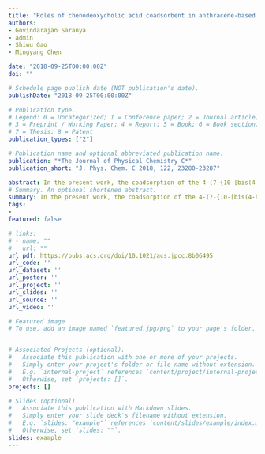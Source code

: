 ```yaml
---
title: "Roles of chenodeoxycholic acid coadsorbent in anthracene-based dye-sensitized solar cells: a density functional theory study"
authors:
- Govindarajan Saranya
- admin
- Shiwu Gao
- Mingyang Chen

date: "2018-09-25T00:00:00Z"
doi: ""

# Schedule page publish date (NOT publication's date).
publishDate: "2018-09-25T00:00:00Z"

# Publication type.
# Legend: 0 = Uncategorized; 1 = Conference paper; 2 = Journal article;
# 3 = Preprint / Working Paper; 4 = Report; 5 = Book; 6 = Book section;
# 7 = Thesis; 8 = Patent
publication_types: ["2"]

# Publication name and optional abbreviated publication name.
publication: "*The Journal of Physical Chemistry C*"
publication_short: "J. Phys. Chem. C 2018, 122, 23280-23287"

abstract: In the present work, the coadsorption of the 4-(7-{10-[bis(4-hydroxy-phenyl)-amino]-anthracen-9-ylethynyl}-2-octyl-2H-benzotriazol-4-yl)-benzoic acid (TY6) dye and the chenodeoxycholic acid (CDCA) coadsorbent on the anatase TiO2(001) surface as crucial components of a high-performance dye-sensitized solar cell (DSSC) has been investigated using density functional theory. Our results show that the CDCA coadsorbent plays an active role not only in stabilizing the dye/oxide system but also in preventing the surface tensile stress induced by the dye monolayer. The monolayer of the TY6 dye at high surface coverage in the absence of the coadsorbent applies tensile stress to the TiO2(001) surface because of the repulsive interactions between polar TY6 molecules. The induced tensile stress will shift both the valence band and the conduction band to higher energy, which reduces the energy gap between the lowest unoccupied molecular orbital (LUMO) of TY6 and the conduction band maximum (CBM) of TiO2(001). The reduced LUMO–CBM gap is detrimental to the charge injection efficiency of the DSSC, which results in a loss of power conversion efficiency. The coadsorbent increases the spacing between the dyes to reduce the surface tensile stress and thus prevents the decrease in the charge injection efficiency.
# Summary. An optional shortened abstract.
summary: In the present work, the coadsorption of the 4-(7-{10-[bis(4-hydroxy-phenyl)-amino]-anthracen-9-ylethynyl}-2-octyl-2H-benzotriazol-4-yl)-benzoic acid (TY6) dye and the chenodeoxycholic acid (CDCA) coadsorbent on the anatase TiO2(001) surface as crucial components of a high-performance dye-sensitized solar cell (DSSC) has been investigated using density functional theory. Our results show that the CDCA coadsorbent plays an active role not only in stabilizing the dye/oxide system but also in preventing the surface tensile stress induced by the dye monolayer. The monolayer of the TY6 dye at high surface coverage in the absence of the coadsorbent applies tensile stress to the TiO2(001) surface because of the repulsive interactions between polar TY6 molecules. The induced tensile stress will shift both the valence band and the conduction band to higher energy, which reduces the energy gap between the lowest unoccupied molecular orbital (LUMO) of TY6 and the conduction band maximum (CBM) of TiO2(001). The reduced LUMO–CBM gap is detrimental to the charge injection efficiency of the DSSC, which results in a loss of power conversion efficiency. The coadsorbent increases the spacing between the dyes to reduce the surface tensile stress and thus prevents the decrease in the charge injection efficiency.
tags:
-
featured: false

# links:
# - name: ""
#   url: ""
url_pdf: https://pubs.acs.org/doi/10.1021/acs.jpcc.8b06495
url_code: ''
url_dataset: ''
url_poster: ''
url_project: ''
url_slides: ''
url_source: ''
url_video: ''

# Featured image
# To use, add an image named `featured.jpg/png` to your page's folder. 


# Associated Projects (optional).
#   Associate this publication with one or more of your projects.
#   Simply enter your project's folder or file name without extension.
#   E.g. `internal-project` references `content/project/internal-project/index.md`.
#   Otherwise, set `projects: []`.
projects: []

# Slides (optional).
#   Associate this publication with Markdown slides.
#   Simply enter your slide deck's filename without extension.
#   E.g. `slides: "example"` references `content/slides/example/index.md`.
#   Otherwise, set `slides: ""`.
slides: example
---
```



